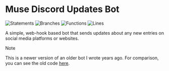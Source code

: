 # Muse Discord Updates Bot

![Statements](https://img.shields.io/badge/statements-65.17%25-red.svg?style=flat)
![Branches](https://img.shields.io/badge/branches-69.79%25-red.svg?style=flat)
![Functions](https://img.shields.io/badge/functions-82.22%25-yellow.svg?style=flat)
![Lines](https://img.shields.io/badge/lines-65.17%25-red.svg?style=flat)

A simple, web-hook based bot that sends updates about any new entries on social media platforms or websites.

> [!NOTE]  
> This is a newer version of an older bot I wrote years ago. For comparison, you can see the old code [here](https://github.com/ncla/muse-data-bank).
